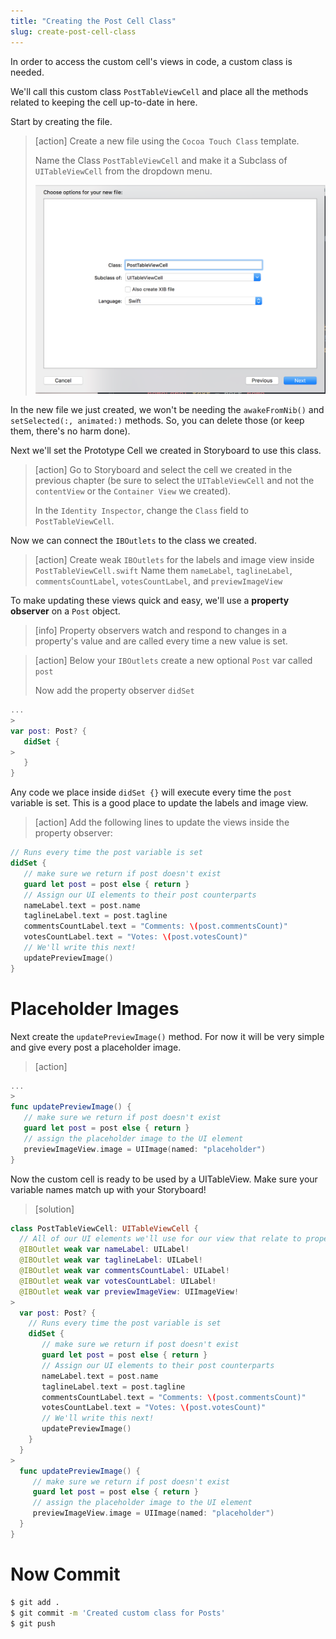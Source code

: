 ```yaml
---
title: "Creating the Post Cell Class"
slug: create-post-cell-class
---
```


In order to access the custom cell's views in code, a custom class is needed.

We'll call this custom class `PostTableViewCell` and place all the methods related to keeping the cell up-to-date in here.

Start by creating the file.

> [action]
> Create a new file using the `Cocoa Touch Class` template.
>
> Name the Class `PostTableViewCell` and make it a Subclass of `UITableViewCell` from the dropdown menu.
>
> ![Create post cell](assets/01_creating-the-post_view-cell.png)

In the new file we just created, we won't be needing the `awakeFromNib()` and `setSelected(:, animated:)` methods. So, you can delete those (or keep them, there's no harm done).

Next we'll set the Prototype Cell we created in Storyboard to use this class.

> [action]
> Go to Storyboard and select the cell we created in the previous chapter (be sure to select the `UITableViewCell` and not the `contentView` or the `Container View` we created).
>
> In the `Identity Inspector`, change the `Class` field to `PostTableViewCell`.

Now we can connect the `IBOutlets` to the class we created.

> [action]
> Create weak `IBOutlets` for the labels and image view inside `PostTableViewCell.swift`
> Name them `nameLabel`, `taglineLabel`, `commentsCountLabel`, `votesCountLabel`, and `previewImageView`

To make updating these views quick and easy, we'll use a **property observer** on a `Post` object.

> [info]
> Property observers watch and respond to changes in a property's value and are called every time a new value is set.

<!-- -->

> [action]
> Below your `IBOutlets` create a new optional `Post` var called `post`
>
> Now add the property observer `didSet`
>
```swift
...
>
var post: Post? {
   didSet {
>
   }
}
```

Any code we place inside `didSet {}` will execute every time the `post` variable is set. This is a good place to update the labels and image view.

> [action]
> Add the following lines to update the views inside the property observer:
>
```swift
// Runs every time the post variable is set
didSet {
   // make sure we return if post doesn't exist
   guard let post = post else { return }
   // Assign our UI elements to their post counterparts
   nameLabel.text = post.name
   taglineLabel.text = post.tagline
   commentsCountLabel.text = "Comments: \(post.commentsCount)"
   votesCountLabel.text = "Votes: \(post.votesCount)"
   // We'll write this next!
   updatePreviewImage()
}
```

# Placeholder Images

Next create the `updatePreviewImage()` method. For now it will be very simple and give every post a placeholder image.

> [action]
>
```swift
...
>
func updatePreviewImage() {
   // make sure we return if post doesn't exist
   guard let post = post else { return }
   // assign the placeholder image to the UI element
   previewImageView.image = UIImage(named: "placeholder")
}
```

Now the custom cell is ready to be used by a UITableView. Make sure your variable names match up with your Storyboard!

> [solution]
>
```swift
class PostTableViewCell: UITableViewCell {
  // All of our UI elements we'll use for our view that relate to properties of a post
  @IBOutlet weak var nameLabel: UILabel!
  @IBOutlet weak var taglineLabel: UILabel!
  @IBOutlet weak var commentsCountLabel: UILabel!
  @IBOutlet weak var votesCountLabel: UILabel!
  @IBOutlet weak var previewImageView: UIImageView!
>    
  var post: Post? {
    // Runs every time the post variable is set
    didSet {
       // make sure we return if post doesn't exist
       guard let post = post else { return }
       // Assign our UI elements to their post counterparts
       nameLabel.text = post.name
       taglineLabel.text = post.tagline
       commentsCountLabel.text = "Comments: \(post.commentsCount)"
       votesCountLabel.text = "Votes: \(post.votesCount)"
       // We'll write this next!
       updatePreviewImage()
    }
  }
>
  func updatePreviewImage() {
     // make sure we return if post doesn't exist
     guard let post = post else { return }
     // assign the placeholder image to the UI element
     previewImageView.image = UIImage(named: "placeholder")
  }
}
```

# Now Commit

```bash
$ git add .
$ git commit -m 'Created custom class for Posts'
$ git push
```
